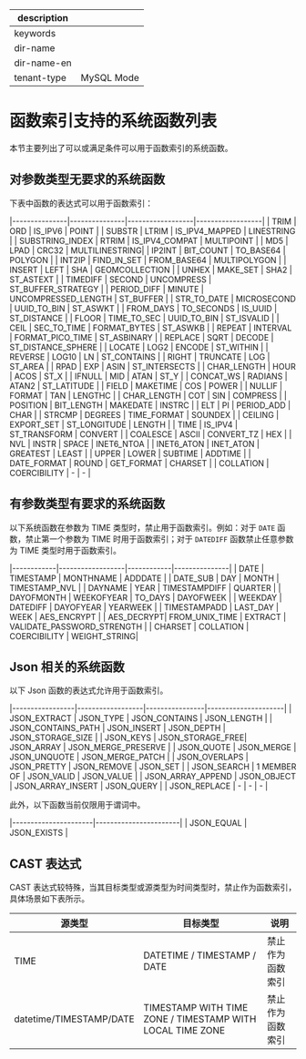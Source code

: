 |description||
|---|---|
|keywords||
|dir-name||
|dir-name-en||
|tenant-type|MySQL Mode|

# 函数索引支持的系统函数列表

本节主要列出了可以或满足条件可以用于函数索引的系统函数。

## 对参数类型无要求的系统函数

下表中函数的表达式可以用于函数索引：

|---------------|---------------|------------------|------------------|
| TRIM          |   ORD         |   IS_IPV6        |   POINT          |
| SUBSTR        |   LTRIM       |   IS_IPV4_MAPPED |   LINESTRING     |
| SUBSTRING_INDEX  | RTRIM      |   IS_IPV4_COMPAT |   MULTIPOINT     |
| MD5           |   LPAD        |   CRC32          |   MULTILINESTRING|
| IP2INT        |   BIT_COUNT   |   TO_BASE64      |   POLYGON        |
| INT2IP        |   FIND_IN_SET |   FROM_BASE64    |   MULTIPOLYGON   |
| INSERT        |   LEFT        |   SHA            |   GEOMCOLLECTION |
| UNHEX         |   MAKE_SET    |   SHA2           |   ST_ASTEXT      |
| TIMEDIFF      |   SECOND      |   UNCOMPRESS     |   ST_BUFFER_STRATEGY |
| PERIOD_DIFF   |   MINUTE      |   UNCOMPRESSED_LENGTH  |  ST_BUFFER |
| STR_TO_DATE   |   MICROSECOND |   UUID_TO_BIN    |   ST_ASWKT       |
| FROM_DAYS     |   TO_SECONDS  |   IS_UUID        |   ST_DISTANCE    |
| FLOOR         |   TIME_TO_SEC |   UUID_TO_BIN    |   ST_ISVALID     |
| CEIL          |   SEC_TO_TIME |   FORMAT_BYTES   |   ST_ASWKB       |
| REPEAT        |   INTERVAL    |   FORMAT_PICO_TIME  |   ST_ASBINARY |
| REPLACE       |   SQRT        |   DECODE         |   ST_DISTANCE_SPHERE |
| LOCATE        |   LOG2        |   ENCODE         |   ST_WITHIN      |
| REVERSE       |   LOG10       |   LN             |   ST_CONTAINS    |
| RIGHT         |   TRUNCATE    |   LOG            |   ST_AREA        |
| RPAD          |   EXP         |   ASIN           |   ST_INTERSECTS  |
| CHAR_LENGTH   |   HOUR        |   ACOS           |   ST_X           |
| IFNULL        |   MID         |   ATAN           |   ST_Y           |
| CONCAT_WS     |   RADIANS     |   ATAN2          |   ST_LATITUDE    |
| FIELD         |   MAKETIME    |   COS            |   POWER          |
| NULLIF        |   FORMAT      |   TAN            |   LENGTHC        |
| CHAR_LENGTH   |   COT         |   SIN            |   COMPRESS       |
| POSITION      |   BIT_LENGTH  |   MAKEDATE       |   INSTRC         |
| ELT           |   PI          |   PERIOD_ADD     |   CHAR           |
| STRCMP        |   DEGREES     |   TIME_FORMAT    |   SOUNDEX        |
| CEILING       |   EXPORT_SET  |   ST_LONGITUDE   |   LENGTH         |
| TIME          |   IS_IPV4     |   ST_TRANSFORM   |   CONVERT        |
| COALESCE      |   ASCII       |   CONVERT_TZ     |   HEX            |
| NVL           |   INSTR       |   SPACE          |   INET6_NTOA      |
| INET6_ATON     |   INET_ATON  |   GREATEST       |   LEAST          |
| UPPER         |   LOWER       |   SUBTIME        |   ADDTIME        |
| DATE_FORMAT   |   ROUND       |   GET_FORMAT     |   CHARSET          |
| COLLATION        | COERCIBILITY | -              |  -               |

## 有参数类型有要求的系统函数

以下系统函数在参数为 TIME 类型时，禁止用于函数索引。例如：对于 `DATE` 函数，禁止第一个参数为 TIME 时用于函数索引；对于 `DATEDIFF` 函数禁止任意参数为 TIME 类型时用于函数索引。

|------------|------------------|------------|---------------|
| DATE       | TIMESTAMP        | MONTHNAME  |  ADDDATE      |
| DATE_SUB   | DAY              | MONTH      | TIMESTAMP_NVL |
| DAYNAME    | YEAR             | TIMESTAMPDIFF | QUARTER    |
| DAYOFMONTH | WEEKOFYEAR       | TO_DAYS    | DAYOFWEEK     |
| WEEKDAY    | DATEDIFF         | DAYOFYEAR  | YEARWEEK      |
| TIMESTAMPADD  |  LAST_DAY     | WEEK       | AES_ENCRYPT   |
| AES_DECRYPT| FROM_UNIX_TIME   | EXTRACT    | VALIDATE_PASSWORD_STRENGTH   |
|  CHARSET   | COLLATION        | COERCIBILITY | WEIGHT_STRING|

## Json 相关的系统函数

以下 Json 函数的表达式允许用于函数索引。

|-----------------|------------------|----------------|---------------------|
| JSON_EXTRACT    |  JSON_TYPE       | JSON_CONTAINS  | JSON_LENGTH         |
| JSON_CONTAINS_PATH  | JSON_INSERT  | JSON_DEPTH     | JSON_STORAGE_SIZE   |
| JSON_KEYS       | JSON_STORAGE_FREE|  JSON_ARRAY    | JSON_MERGE_PRESERVE |
| JSON_QUOTE      | JSON_MERGE       |  JSON_UNQUOTE  | JSON_MERGE_PATCH    |
| JSON_OVERLAPS   | JSON_PRETTY      |  JSON_REMOVE   | JSON_SET            |
| JSON_SEARCH     | 1 MEMBER OF      |  JSON_VALID    | JSON_VALUE          |
| JSON_ARRAY_APPEND | JSON_OBJECT    |  JSON_ARRAY_INSERT | JSON_QUERY      |
| JSON_REPLACE      | - | - | - |

此外，以下函数当前仅限用于谓词中。

|----------------------|-----------------------|
| JSON_EQUAL           | JSON_EXISTS           |

## CAST 表达式

CAST 表达式较特殊，当其目标类型或源类型为时间类型时，禁止作为函数索引，具体场景如下表所示。

| 源类型                                  | 目标类型                       | 说明            |
|----------------------------------------|--------------------------------|----------------|
| TIME                                   | DATETIME / TIMESTAMP / DATE    | 禁止作为函数索引 |
| datetime/TIMESTAMP/DATE                | TIMESTAMP WITH TIME ZONE / TIMESTAMP WITH LOCAL TIME ZONE | 禁止作为函数索引 |
